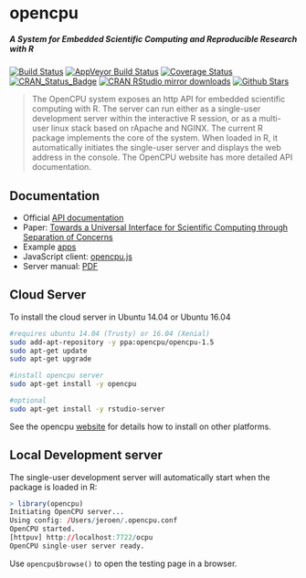 # opencpu

##### *A System for Embedded Scientific Computing and Reproducible Research with R*

[![Build Status](https://travis-ci.org/jeroenooms/opencpu.svg?branch=master)](https://travis-ci.org/jeroenooms/opencpu)
[![AppVeyor Build Status](https://ci.appveyor.com/api/projects/status/github/jeroenooms/opencpu?branch=master&svg=true)](https://ci.appveyor.com/project/jeroenooms/opencpu)
[![Coverage Status](https://codecov.io/github/jeroenooms/opencpu/coverage.svg?branch=master)](https://codecov.io/github/jeroenooms/opencpu?branch=master)
[![CRAN_Status_Badge](http://www.r-pkg.org/badges/version/opencpu)](http://cran.r-project.org/package=opencpu)
[![CRAN RStudio mirror downloads](http://cranlogs.r-pkg.org/badges/opencpu)](http://cran.r-project.org/web/packages/opencpu/index.html)
[![Github Stars](https://img.shields.io/github/stars/jeroenooms/opencpu.svg?style=social&label=Github)](https://github.com/jeroenooms/opencpu)

> The OpenCPU system exposes an http API for embedded scientific
  computing with R. The server can run either as a single-user development
  server within the interactive R session, or as a multi-user linux stack
  based on rApache and NGINX. The current R package implements the core of
  the system. When loaded in R, it automatically initiates the single-user
  server and displays the web address in the console. The OpenCPU website 
  has more detailed API documentation.

## Documentation

 - Official [API documentation](https://www.opencpu.org/api.html)
 - Paper: [Towards a Universal Interface for Scientific Computing through Separation of Concerns](http://arxiv.org/abs/1406.4806) 
 - Example [apps](https://www.opencpu.org/apps.html)
 - JavaScript client: [opencpu.js](https://github.com/jeroenooms/opencpu.js)
 - Server manual: [PDF](http://jeroenooms.github.com/opencpu-manual/opencpu-server.pdf)

## Cloud Server

To install the cloud server in Ubuntu 14.04 or Ubuntu 16.04

```sh
#requires ubuntu 14.04 (Trusty) or 16.04 (Xenial)
sudo add-apt-repository -y ppa:opencpu/opencpu-1.5
sudo apt-get update 
sudo apt-get upgrade

#install opencpu server
sudo apt-get install -y opencpu

#optional
sudo apt-get install -y rstudio-server 
```

See the opencpu [website](https://www.opencpu.org/download.html) for details how to install on other platforms.

## Local Development server

The single-user development server will automatically start when the package is loaded in R:

```r
> library(opencpu)
Initiating OpenCPU server...
Using config: /Users/jeroen/.opencpu.conf
OpenCPU started.
[httpuv] http://localhost:7722/ocpu
OpenCPU single-user server ready.
```

Use `opencpu$browse()` to open the testing page in a browser.

